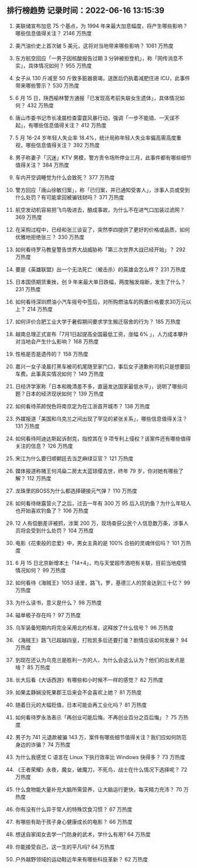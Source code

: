 
## 排行榜趋势 记录时间：2022-06-16 13:15:39
  
  1. 美联储宣布加息 75 个基点，为 1994 年来最大加息幅度，将产生哪些影响？哪些信息值得关注？ 2146 万热度
    
  2. 美汽油价史上首次破 5 美元，这将对当地带来哪些影响？ 1061 万热度
    
  3. 东方航空回应「一男子因核酸报告过期 3 分钟被拒登机」，称「网传消息不实」，具体情况如何？ 955 万热度
    
  4. 女子从 130 斤减至 50 斤致多脏器衰竭，送医后仍执着减肥住进 ICU，此事件带来哪些警示？ 530 万热度
    
  5. 6 月 15 日，陕西榆林警方通报「已发现高考前失联女生遗体」，具体情况如何？ 432 万热度
    
  6. 唐山市委书记市长凌晨检查雷霆风暴行动，强调「一步不能错、一天误不起」，有哪些信息值得关注？ 412 万热度
    
  7. 5 月 16-24 岁年轻人失业率 18.4%，统计局称年轻人失业率偏高需高度重视，哪些信息值得关注？ 392 万热度
    
  8. 男子称妻子「沉迷」KTV 男模，警方责令场所停业三月，此事件都有哪些细节值得关注？ 384 万热度
    
  9. 车内开空调睡觉为什么会致死？ 377 万热度
    
  10. 警方回应「唐山徐敏归案」，称「已归案，并已通知受害人」，涉事人员或受到什么处罚？有可能拿回被骗钱财吗？ 371 万热度
    
  11. 航空发动机容易把飞鸟吸进去，酿成事故，为什么不在进气口加装过滤网？ 369 万热度
    
  12. 在采购过程中，已经和张三谈妥了，突然李四提供了更好的价格或品质，如何优雅地拒绝张三？ 330 万热度
    
  13. 如何看待罗马教皇警告世界大战威胁称「第三次世界大战已经开始」？ 292 万热度
    
  14. 要是《英雄联盟》出一个无法死亡（被击杀）的英雄会怎么样？ 231 万热度
    
  15. 日本国债期货重挫，创 9 年来最大单日跌幅，两度触发熔断，发生了什么？ 231 万热度
    
  16. 如何看待深圳燃油小汽车摇号中签后，对所购燃油车的购置价格要求30万元以上？ 214 万热度
    
  17. 如何评价合肥工业大学于暑假期间要求学生搬迁宿舍的行为？ 185 万热度
    
  18. 越南总理正式宣布「7月1日起提高全国最低工资，涨幅 6% 」，人力成本攀升对当地会产生什么影响？ 168 万热度
    
  19. 性格是否是遗传的？ 158 万热度
    
  20. 嘉兴一女子凌晨打黑车被司机尾随至家门口，事后女子道歉称司机只是想要回车费。此事真实情况如何？ 149 万热度
    
  21. 日经济学家称「日本和晚清差不多，直逼发达国家最低水平」，说明了哪些问题？日本的经济现状如何？ 139 万热度
    
  22. 如何看待茶颜悦色将南京定为在江浙首开城市？ 138 万热度
    
  23. 外媒报道「美国和乌克兰之间出现了罕见的紧张关系」，哪些信息值得关注？ 131 万热度
    
  24. 如何看待阿迪达斯起诉耐克，指控其在 9 项专利上侵权？该案件还有哪些值得关注的信息？ 126 万热度
    
  25. 宋江为什么要归顺朝廷去当芝麻绿豆官？ 121 万热度
    
  26. 媒体报道称赌王何鸿燊二房太太蓝琼缨去世，终年 79 岁，你对她有哪些了解？ 112 万热度
    
  27. 龙珠里的BOSS为什么都选择硬接元气弹？ 110 万热度
    
  28. 如何看待继露营火了之后，过去一年有 300 万 95 后入坑钓鱼？为什么年轻人也开始喜欢钓鱼了？ 106 万热度
    
  29. 12 人有偿删差评被抓，涉案 200 万，现场查获公民个人信息数万条，涉事人员将会受到什么处罚？ 104 万热度
    
  30. 电影《花束般的恋爱》中，男女主真的是 100% 合拍的灵魂伴侣吗？ 101 万热度
    
  31. 6 月 15 日北京新增本土「14+4」，均与天堂超市酒吧有关联，目前当地疫情情况如何？ 99 万热度
    
  32. 如何看待《海贼王》1053 话里，路飞，罗，基德三人的赏金达到三十亿？ 99 万热度
    
  33. 为什么读书，意义是什么？ 98 万热度
    
  34. 磁单极子存在吗？ 97 万热度
    
  35. 乌军装备短期内将完全采用北约标准，这释放了什么信号？ 96 万热度
    
  36. 《海贼王》路飞已超越四皇，打败凯多后还要打谁？剧情应该如何发展？ 94 万热度
    
  37. 到现在还认为乌克兰是胜利一方的人，为什么会这么认为？他们的出发点是啥？ 85 万热度
    
  38. 长大后看《大话西游》有哪些和小时候不一样的感觉？ 82 万热度
    
  39. 如果孟静娴没死果郡王后来会不会喜欢上她？ 81 万热度
    
  40. 随着日元的大幅贬值，日本可能会再工业化吗？ 81 万热度
    
  41. 如何看待罗永浩表示「再创业可能后悔，不再创业百分之百后悔」？ 75 万热度
    
  42. 男子为 741 元退款被骗 143 万，案件有哪些细节值得关注？我们应如何防范身边的诈骗？ 74 万热度
    
  43. 为什么我感觉 C 语言在 Linux 下执行效率比 Windows 快得多？ 73 万热度
    
  44. 《王者荣耀》永夜，魔女，破魔刀，不死鸟，战士在什么情况下选择呢？ 72 万热度
    
  45. 什么食物能大量补充大脑所需营养，让大脑运行更快，每天精力充沛？ 70 万热度
    
  46. 你有没有什么异于常人的特殊饮食习惯？ 67 万热度
    
  47. 有哪些有助于孩子身心健康成长的电影？ 66 万热度
    
  48. 想送自家闺女去学一门防身的武术，学什么有用? 64 万热度
    
  49. 你能接受自己，这一生的平凡吗? 64 万热度
    
  50. 户外越野领域的运动鞋近年来有哪些科技革新？ 62 万热度
    